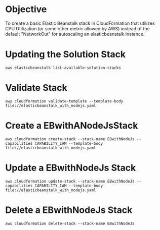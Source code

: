 # Objective

To create a basic Elastic Beanstalk stack in CloudFormation that utilizes CPU Utilization (or some other metric allowed by AWS) instead of the default "NetworkOut" for autoscaling an elasticbeanstalk instance.

# Updating the Solution Stack

`aws elasticbeanstalk list-available-solution-stacks`

# Validate Stack

`aws cloudformation validate-template --template-body file://elasticbeanstalk_with_nodejs.yaml`

# Create a EBwithANodeJsStack

`aws cloudformation create-stack --stack-name EBwithNodeJs --capabilities CAPABILITY_IAM --template-body file://elasticbeanstalk_with_nodejs.yaml`

# Update a EBwithNodeJs Stack

`aws cloudformation update-stack --stack-name EBwithNodeJs --capabilities CAPABILITY_IAM --template-body file://elasticbeanstalk_with_nodejs.yaml`

# Delete a EBwithNodeJs Stack

`aws cloudformation delete-stack --stack-name EBwithNodeJs`